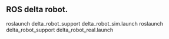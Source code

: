 ## ROS delta robot.
roslaunch delta_robot_support delta_robot_sim.launch
roslaunch delta_robot_support delta_robot_real.launch
